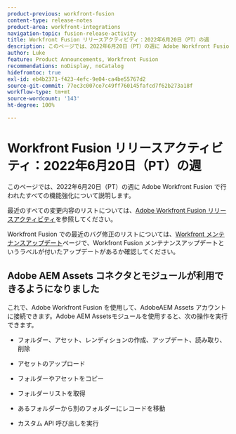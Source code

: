 ```yaml
---
product-previous: workfront-fusion
content-type: release-notes
product-area: workfront-integrations
navigation-topic: fusion-release-activity
title: Workfront Fusion リリースアクティビティ：2022年6月20日（PT）の週
description: このページでは、2022年6月20日（PT）の週に Adobe Workfront Fusion で行われたすべての機能強化について説明します。
author: Luke
feature: Product Announcements, Workfront Fusion
recommendations: noDisplay, noCatalog
hidefromtoc: true
exl-id: eb4b2371-f423-4efc-9e04-ca4be55767d2
source-git-commit: 77ec3c007ce7c49ff760145fafcd7f62b273a18f
workflow-type: tm+mt
source-wordcount: '143'
ht-degree: 100%

---
```


# Workfront Fusion リリースアクティビティ：2022年6月20日（PT）の週

このページでは、2022年6月20日（PT）の週に Adobe Workfront Fusion で行われたすべての機能強化について説明します。

最近のすべての変更内容のリストについては、[Adobe Workfront Fusion リリースアクティビティ](/help/workfront-fusion/fusion-product-releases/fusion-release-activity.md)を参照してください。

Workfront Fusion での最近のバグ修正のリストについては、[Workfront メンテナンスアップデート](https://experienceleague.adobe.com/docs/workfront-known-issues/releases/current-updates.html?lang=ja)ページで、Workfront Fusion メンテナンスアップデートというラベルが付いたアップデートがあるか確認してください。

## Adobe AEM Assets コネクタとモジュールが利用できるようになりました

これで、Adobe Workfront Fusion を使用して、AdobeAEM Assets アカウントに接続できます。Adobe AEM Assetsモジュールを使用すると、次の操作を実行できます。

* フォルダー、アセット、レンディションの作成、アップデート、読み取り、削除

* アセットのアップロード

* フォルダーやアセットをコピー

* フォルダーリストを取得

* あるフォルダーから別のフォルダーにレコードを移動

* カスタム API 呼び出しを実行
